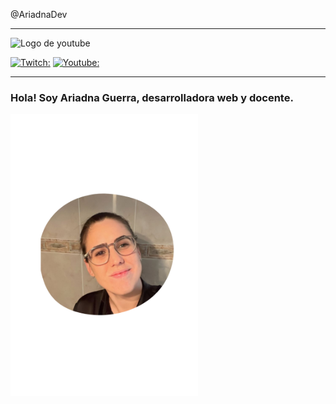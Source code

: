 
@AriadnaDev 

***

<img src='https://github.com/Ariadnaguerramar/ariadnaguerramar/blob/main/BANNERGITHUB.png' alt='Logo de youtube' width='1000px'/>


[![Twitch:](https://img.shields.io/twitch/status/ManzDev?label=Twitch&style=social)](https://twitch.tv/ManzDev)
[![Youtube:](https://img.shields.io/youtube/channel/subscribers/UCgZoKiTvvpEnr1zI6Kv_i7A)](https://youtube.com/@ManzDev)

---

### Hola! Soy Ariadna Guerra, desarrolladora web y docente.
<img src='https://github.com/Ariadnaguerramar/ariadnaguerramar/blob/main/perfil.png' width='300px' align-items='center'/>


